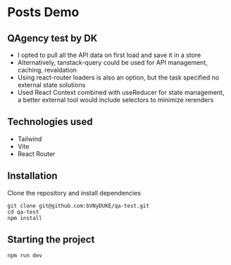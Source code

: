 # Posts Demo

## QAgency test by DK

- I opted to pull all the API data on first load and save it in a store
- Alternatively, tanstack-query could be used for API management, caching, revaldation
- Using react-router loaders is also an option, but the task specified no external state solutions
- Used React Context combined with useReducer for state management, a better external tool would include selectors to minimize rerenders

## Technologies used

- Tailwind
- Vite
- React Router

## Installation

Clone the repository and install dependencies

```
git clone git@github.com:bVNyDUKE/qa-test.git
cd qa-test
npm install
```

## Starting the project

```
npm run dev
```
